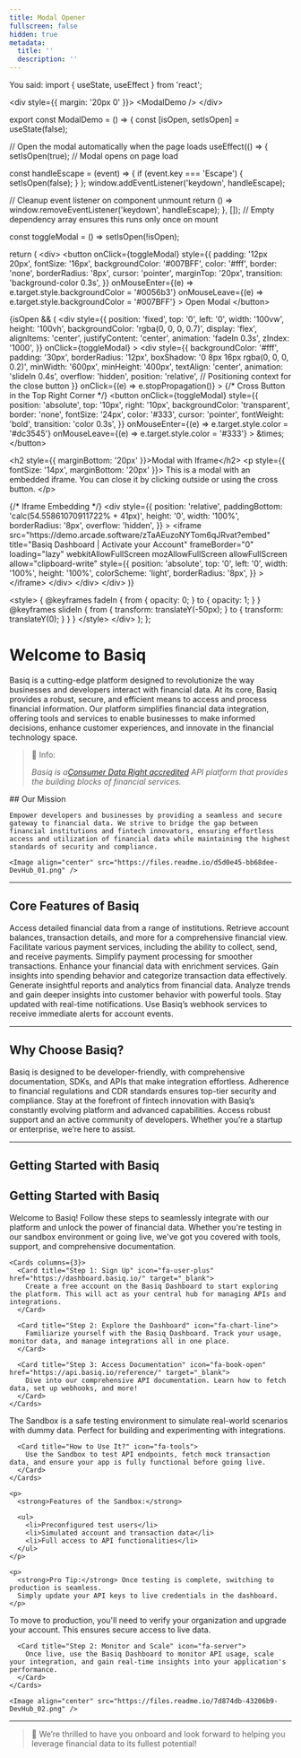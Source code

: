 ```yaml
---
title: Modal Opener
fullscreen: false
hidden: true
metadata:
  title: ''
  description: ''
---
```


You said:
import \{ useState, useEffect } from 'react';

\<div style=\{\{ margin: '20px 0' }}>
&#x20; \<ModalDemo />
\</div>

export const ModalDemo = () => \{
&#x20; const \[isOpen, setIsOpen] = useState(false);

&#x20; // Open the modal automatically when the page loads
&#x20; useEffect(() => \{
&#x20;   setIsOpen(true);  // Modal opens on page load

&#x20;   const handleEscape = (event) => \{
&#x20;     if (event.key === 'Escape') \{
&#x20;       setIsOpen(false);
&#x20;     }
&#x20;   };
&#x20;   window\.addEventListener('keydown', handleEscape);

&#x20;   // Cleanup event listener on component unmount
&#x20;   return () => window\.removeEventListener('keydown', handleEscape);
&#x20; }, \[]); // Empty dependency array ensures this runs only once on mount

&#x20; const toggleModal = () => setIsOpen(!isOpen);

&#x20; return (
&#x20;   \<div>
&#x20;     \<button
&#x20;       onClick=\{toggleModal}
&#x20;       style=\{\{
&#x20;         padding: '12px 20px',
&#x20;         fontSize: '16px',
&#x20;         backgroundColor: '#007BFF',
&#x20;         color: '#fff',
&#x20;         border: 'none',
&#x20;         borderRadius: '8px',
&#x20;         cursor: 'pointer',
&#x20;         marginTop: '20px',
&#x20;         transition: 'background-color 0.3s',
&#x20;       }}
&#x20;       onMouseEnter=\{(e) => e.target.style.backgroundColor = '#0056b3'}
&#x20;       onMouseLeave=\{(e) => e.target.style.backgroundColor = '#007BFF'}
&#x20;     \>
&#x20;       Open Modal
&#x20;     \</button>

&#x20;     \{isOpen && (
&#x20;       \<div
&#x20;         style=\{\{
&#x20;           position: 'fixed',
&#x20;           top: '0',
&#x20;           left: '0',
&#x20;           width: '100vw',
&#x20;           height: '100vh',
&#x20;           backgroundColor: 'rgba(0, 0, 0, 0.7)',
&#x20;           display: 'flex',
&#x20;           alignItems: 'center',
&#x20;           justifyContent: 'center',
&#x20;           animation: 'fadeIn 0.3s',
&#x20;           zIndex: '1000',
&#x20;         }}
&#x20;         onClick=\{toggleModal}
&#x20;       \>
&#x20;         \<div
&#x20;           style=\{\{
&#x20;             backgroundColor: '#fff',
&#x20;             padding: '30px',
&#x20;             borderRadius: '12px',
&#x20;             boxShadow: '0 8px 16px rgba(0, 0, 0, 0.2)',
&#x20;             minWidth: '600px',
&#x20;             minHeight: '400px',
&#x20;             textAlign: 'center',
&#x20;             animation: 'slideIn 0.4s',
&#x20;             overflow: 'hidden',
&#x20;             position: 'relative', // Positioning context for the close button
&#x20;           }}
&#x20;           onClick=\{(e) => e.stopPropagation()}
&#x20;         \>
&#x20;           \{/\* Cross Button in the Top Right Corner \*/}
&#x20;           \<button
&#x20;             onClick=\{toggleModal}
&#x20;             style=\{\{
&#x20;               position: 'absolute',
&#x20;               top: '10px',
&#x20;               right: '10px',
&#x20;               backgroundColor: 'transparent',
&#x20;               border: 'none',
&#x20;               fontSize: '24px',
&#x20;               color: '#333',
&#x20;               cursor: 'pointer',
&#x20;               fontWeight: 'bold',
&#x20;               transition: 'color 0.3s',
&#x20;             }}
&#x20;             onMouseEnter=\{(e) => e.target.style.color = '#dc3545'}
&#x20;             onMouseLeave=\{(e) => e.target.style.color = '#333'}
&#x20;           \>
&#x20;             \&times;
&#x20;           \</button>

&#x20;           \<h2 style=\{\{ marginBottom: '20px' }}>Modal with Iframe\</h2>
&#x20;           \<p style=\{\{ fontSize: '14px', marginBottom: '20px' }}>
&#x20;             This is a modal with an embedded iframe. You can close it by clicking outside or using the cross button.
&#x20;           \</p>

&#x20;           \{/\* Iframe Embedding \*/}
&#x20;           \<div
&#x20;             style=\{\{
&#x20;               position: 'relative',
&#x20;               paddingBottom: 'calc(54.55861070911722% + 41px)',
&#x20;               height: '0',
&#x20;               width: '100%',
&#x20;               borderRadius: '8px',
&#x20;               overflow: 'hidden',
&#x20;             }}
&#x20;           \>
&#x20;             \<iframe
&#x20;               src="https\://demo.arcade.software/zTaAEuzoNYTom6qJRvat?embed"
&#x20;               title="Basiq Dashboard | Activate your Account"
&#x20;               frameBorder="0"
&#x20;               loading="lazy"
&#x20;               webkitAllowFullScreen
&#x20;               mozAllowFullScreen
&#x20;               allowFullScreen
&#x20;               allow="clipboard-write"
&#x20;               style=\{\{
&#x20;                 position: 'absolute',
&#x20;                 top: '0',
&#x20;                 left: '0',
&#x20;                 width: '100%',
&#x20;                 height: '100%',
&#x20;                 colorScheme: 'light',
&#x20;                 borderRadius: '8px',
&#x20;               }}
&#x20;             \>\</iframe>
&#x20;           \</div>
&#x20;         \</div>
&#x20;       \</div>
&#x20;     )}

&#x20;     \<style>
&#x20;       \{
&#x20;         @keyframes fadeIn \{
&#x20;           from \{ opacity: 0; }
&#x20;           to \{ opacity: 1; }
&#x20;         }
&#x20;         @keyframes slideIn \{
&#x20;           from \{ transform: translateY(-50px); }
&#x20;           to \{ transform: translateY(0); }
&#x20;         }
&#x20;       }
&#x20;     \</style>
&#x20;   \</div>
&#x20; );
};

# Welcome to Basiq

Basiq is a cutting-edge platform designed to revolutionize the way businesses and developers interact with financial data. At its core, Basiq provides a robust, secure, and efficient means to access and process financial information. Our platform simplifies financial data integration, offering tools and services to enable businesses to make informed decisions, enhance customer experiences, and innovate in the financial technology space.

> 📘 Info:
>
> *Basiq is a[Consumer Data Right accredited](https://www.basiq.io/blog/basiq-launches-cdr-data-holder-and-data-recipient-solution/) API platform that provides the building blocks of financial services.*

<Columns layout="auto">
  <Column>
    ## Our Mission

    Empower developers and businesses by providing a seamless and secure gateway to financial data. We strive to bridge the gap between financial institutions and fintech innovators, ensuring effortless access and utilization of financial data while maintaining the highest standards of security and compliance.
  </Column>

  <Column>
    <p />

    <Image align="center" src="https://files.readme.io/d5d0e45-bb68dee-DevHub_01.png" />
  </Column>
</Columns>

***

## Core Features of Basiq

<Cards columns={3}>
  <Card title="Financial Data Services" icon="fa-database">
    Access detailed financial data from a range of institutions. Retrieve account balances, transaction details, and more for a comprehensive financial view.
  </Card>

  <Card title="Payment Services" icon="fa-credit-card">
    Facilitate various payment services, including the ability to collect, send, and receive payments. Simplify payment processing for smoother transactions.
  </Card>

  <Card title="Data Enrichment Services" icon="fa-chart-bar">
    Enhance your financial data with enrichment services. Gain insights into spending behavior and categorize transaction data effectively.
  </Card>

  <Card title="Reporting Services" icon="fa-file-alt">
    Generate insightful reports and analytics from financial data. Analyze trends and gain deeper insights into customer behavior with powerful tools.
  </Card>

  <Card title="Webhooks & Real-time Notifications" icon="fa-bell">
    Stay updated with real-time notifications. Use Basiq’s webhook services to receive immediate alerts for account events.
  </Card>
</Cards>

***

## Why Choose Basiq?

<Cards columns={2}>
  <Card title="Ease of Integration" icon="fa-code">
    Basiq is designed to be developer-friendly, with comprehensive documentation, SDKs, and APIs that make integration effortless.
  </Card>

  <Card title="Compliance and Security" icon="fa-shield-alt">
    Adherence to financial regulations and <Glossary>CDR</Glossary> standards ensures top-tier security and compliance.
  </Card>

  <Card title="Innovative Solutions" icon="fa-lightbulb">
    Stay at the forefront of fintech innovation with Basiq’s constantly evolving platform and advanced capabilities.
  </Card>

  <Card title="Support and Community" icon="fa-users">
    Access robust support and an active community of developers. Whether you’re a startup or enterprise, we’re here to assist.
  </Card>
</Cards>

***

## Getting Started with Basiq

## Getting Started with Basiq

<Tabs>
  <Tab title="Overview">
    Welcome to Basiq! Follow these steps to seamlessly integrate with our platform and unlock the power of financial data. Whether you're testing in our sandbox environment or going live, we've got you covered with tools, support, and comprehensive documentation.

    <Cards columns={3}>
      <Card title="Step 1: Sign Up" icon="fa-user-plus" href="https://dashboard.basiq.io/" target="_blank">
        Create a free account on the Basiq Dashboard to start exploring the platform. This will act as your central hub for managing APIs and integrations.
      </Card>

      <Card title="Step 2: Explore the Dashboard" icon="fa-chart-line">
        Familiarize yourself with the Basiq Dashboard. Track your usage, monitor data, and manage integrations all in one place.
      </Card>

      <Card title="Step 3: Access Documentation" icon="fa-book-open" href="https://api.basiq.io/reference/" target="_blank">
        Dive into our comprehensive API documentation. Learn how to fetch data, set up webhooks, and more!
      </Card>
    </Cards>
  </Tab>

  <Tab title="Sandbox Environment">
    <Cards columns={2}>
      <Card title="What is the Sandbox?" icon="fa-flask">
        The Sandbox is a safe testing environment to simulate real-world scenarios with dummy data. Perfect for building and experimenting with integrations.
      </Card>

      <Card title="How to Use It?" icon="fa-tools">
        Use the Sandbox to test API endpoints, fetch mock transaction data, and ensure your app is fully functional before going live.
      </Card>
    </Cards>

    <p>
      <strong>Features of the Sandbox:</strong>

      <ul>
        <li>Preconfigured test users</li>
        <li>Simulated account and transaction data</li>
        <li>Full access to API functionalities</li>
      </ul>
    </p>

    <p>
      <strong>Pro Tip:</strong> Once testing is complete, switching to production is seamless.
      Simply update your API keys to live credentials in the dashboard.
    </p>
  </Tab>

  <Tab title="Moving to Production">
    <Cards columns={2}>
      <Card title="Step 1: Upgrade Your Account" icon="fa-rocket">
        To move to production, you'll need to verify your organization and upgrade your account. This ensures secure access to live data.
      </Card>

      <Card title="Step 2: Monitor and Scale" icon="fa-server">
        Once live, use the Basiq Dashboard to monitor API usage, scale your integration, and gain real-time insights into your application's performance.
      </Card>
    </Cards>

    <Image align="center" src="https://files.readme.io/7d874db-43206b9-DevHub_02.png" />
  </Tab>
</Tabs>

***

> 📘 We’re thrilled to have you onboard and look forward to helping you leverage financial data to its fullest potential!